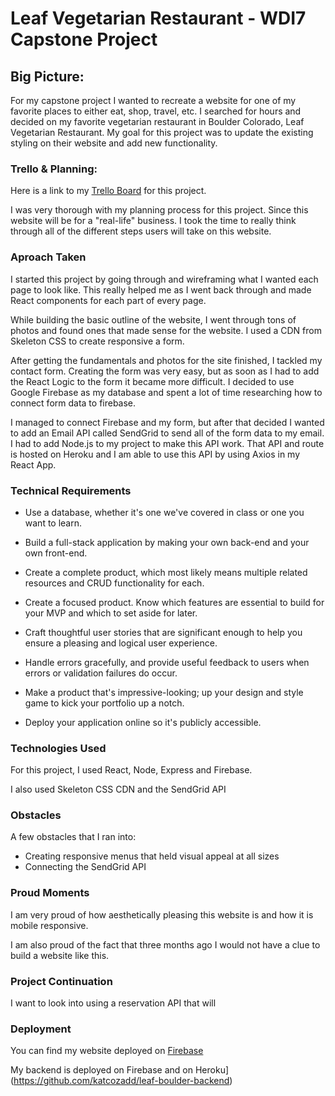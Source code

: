 # Leaf Vegetarian Restaurant - WDI7 Capstone Project

## Big Picture:
For my capstone project I wanted to recreate a website for one of my favorite places to either eat, shop, travel, etc. I searched for hours and decided on my favorite vegetarian restaurant in Boulder Colorado, Leaf Vegetarian Restaurant. My goal for this project was to update the existing styling on their website and add new functionality.

### Trello & Planning:

Here is a link to my [Trello Board](https://trello.com/b/KUqJSxWQ/leaf-vegetarian-restaurant-boulder-wdi7-capstone) for this project.

I was very thorough with my planning process for this project. Since this website will be for a "real-life" business. I took the time to really think through all of the different steps users will take on this website.

### Aproach Taken

I started this project by going through and wireframing what I wanted each page to look like. This really helped me as I went back through and made React components for each part of every page. 

While building the basic outline of the website, I went through tons of photos and found ones that made sense for the website. I used a CDN from Skeleton CSS to create responsive a form.

After getting the fundamentals and photos for the site finished, I tackled my contact form. Creating the form was very easy, but as soon as I had to add the React Logic to the form it became more difficult. I decided to use Google Firebase as my database and spent a lot of time researching how to connect form data to firebase. 

I managed to connect Firebase and my form, but after that decided I wanted to add an Email API called SendGrid to send all of the form data to my email. I had to add Node.js to my project to make this API work. That API and route is hosted on Heroku and I am able to use this API by using Axios in my React App.

### Technical Requirements

- Use a database, whether it's one we've covered in class or one you want to learn.

- Build a full-stack application by making your own back-end and your own front-end.

- Create a complete product, which most likely means multiple related resources and CRUD functionality for each.

- Create a focused product. Know which features are essential to build for your MVP and which to set aside for later.

- Craft thoughtful user stories that are significant enough to help you ensure a pleasing and logical user experience.

- Handle errors gracefully, and provide useful feedback to users when errors or validation failures do occur.

- Make a product that's impressive-looking; up your design and style game to kick your portfolio up a notch.

- Deploy your application online so it's publicly accessible.

### Technologies Used

For this project, I used React, Node, Express and Firebase. 

I also used Skeleton CSS CDN and the SendGrid API

### Obstacles

A few obstacles that I ran into:

- Creating responsive menus that held visual appeal at all sizes
- Connecting the SendGrid API

### Proud Moments

I am very proud of how aesthetically pleasing this website is and how it is mobile responsive. 

I am also proud of the fact that three months ago I would not have a clue to build a website like this.

### Project Continuation

I want to look into using a reservation API that will 

### Deployment

You can find my website deployed on [Firebase](https://leaf-vegetarian-restaurant.firebaseapp.com/)

My backend is deployed on Firebase and on Heroku](https://github.com/katcozadd/leaf-boulder-backend)